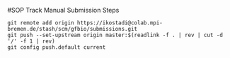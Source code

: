 #SOP Track Manual Submission Steps

	git remote add origin https://ikostadi@colab.mpi-bremen.de/stash/scm/gfbio/submissions.git
	git push --set-upstream origin master:$(readlink -f . | rev | cut -d '/' -f 1 | rev)
	git config push.default current
